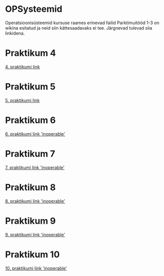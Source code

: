 # OPSysteemid
Operatsioonisüsteemid kursuse raames erinevad failid
Parktimuitööd 1-3 on wikina esitatud ja neid siin kättesaadavaks ei tee. Järgnevad tulevad siia linkidena.
# Praktikum 4
[4. praktikumi link](https://github.com/wkraam/OPSysteemid/blob/main/Praktikum4.md)
# Praktikum 5
[5. praktikumi link](https://github.com/wkraam/OPSysteemid/blob/main/Praktikum5.md)
# Praktikum 6
[6. praktikumi link 'inoperable'](#)
# Praktikum 7
[7. praktikumi link 'inoperable'](#)
# Praktikum 8
[8. praktikumi link 'inoperable'](#)
# Praktikum 9
[9. praktikumi link 'inoperable'](#)
# Praktikum 10
[10. praktikumi link 'inoperable'](#)
